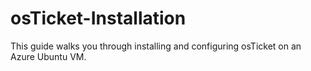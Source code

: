 # osTicket-Installation
This guide walks you through installing and configuring osTicket on an Azure Ubuntu VM.
